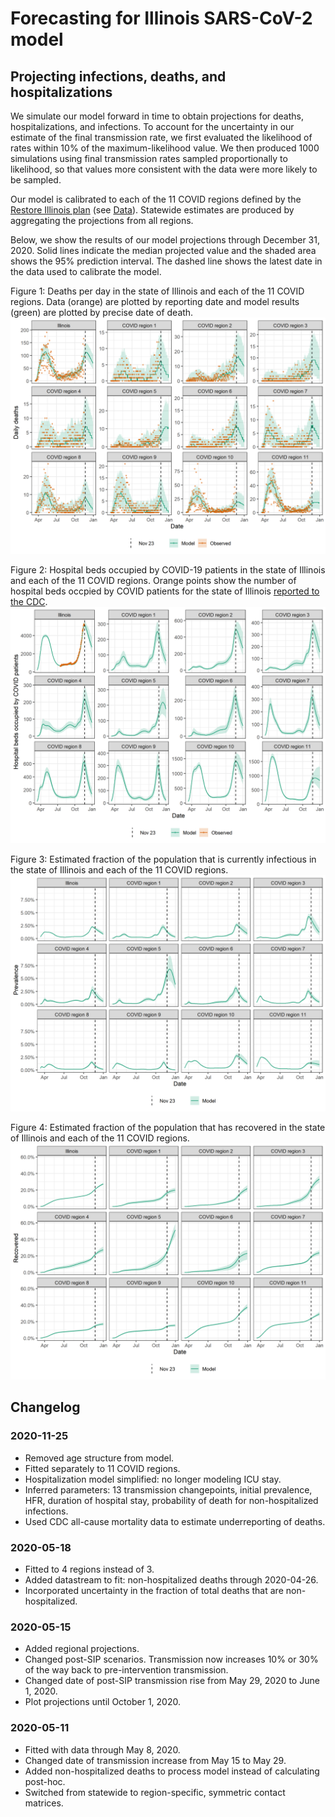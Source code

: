 # Forecasting for Illinois SARS-CoV-2 model

## Projecting infections, deaths, and hospitalizations

We simulate our model forward in time to obtain projections for deaths, hospitalizations, and infections.
To account for the uncertainty in our estimate of the final transmission rate, we first evaluated the likelihood of rates within 10% of the maximum-likelihood value.
We then produced 1000 simulations using final transmission rates sampled proportionally to likelihood, so that values more consistent with the data were more likely to be sampled.

Our model is calibrated to each of the 11 COVID regions defined by the [Restore Illinois plan](https://coronavirus.illinois.gov/s/restore-illinois-introduction) (see [Data](../Data)). 
Statewide estimates are produced by aggregating the projections from all regions.

Below, we show the results of our model projections through December 31, 2020.
Solid lines indicate the median projected value and the shaded area shows the 95% prediction interval. 
The dashed line shows the latest date in the data used to calibrate the model.

Figure 1: Deaths per day in the state of Illinois and each of the 11 COVID regions. Data (orange) are plotted by reporting date and model results (green) are plotted by precise date of death.
![Figure 1](./plots/uc_deaths.png)

Figure 2: Hospital beds occupied by COVID-19 patients in the state of Illinois and each of the 11 COVID regions. Orange points show the number of hospital beds occpied by COVID patients for the state of Illinois [reported to the CDC](https://healthdata.gov/dataset/covid-19-reported-patient-impact-and-hospital-capacity-state-timeseries).
![Figure 2](./plots/uc_hosp.png)

Figure 3: Estimated fraction of the population that is currently infectious in the state of Illinois and each of the 11 COVID regions. 
![Figure 3](./plots/uc_prevalence.png)

Figure 4: Estimated fraction of the population that has recovered in the state of Illinois and each of the 11 COVID regions.
![Figure 4](./plots/uc_seroprevalence.png)

## Changelog
### 2020-11-25
* Removed age structure from model.
* Fitted separately to 11 COVID regions.
* Hospitalization model simplified: no longer modeling ICU stay.
* Inferred parameters: 13 transmission changepoints, initial prevalence, HFR, duration of hospital stay, probability of death for non-hospitalized infections.
* Used CDC all-cause mortality data to estimate underreporting of deaths.

### 2020-05-18
* Fitted to 4 regions instead of 3.
* Added datastream to fit: non-hospitalized deaths through 2020-04-26.
* Incorporated uncertainty in the fraction of total deaths that are non-hospitalized. 

### 2020-05-15
* Added regional projections.
* Changed post-SIP scenarios. Transmission now increases 10% or 30% of the way back to pre-intervention transmission.
* Changed date of post-SIP transmission rise from May 29, 2020 to June 1, 2020.
* Plot projections until October 1, 2020.

### 2020-05-11
* Fitted with data through May 8, 2020. 
* Changed date of transmission increase from May 15 to May 29.
* Added non-hospitalized deaths to process model instead of calculating post-hoc. 
* Switched from statewide to region-specific, symmetric contact matrices.

